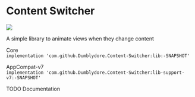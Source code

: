 # Content Switcher
[![](https://jitpack.io/v/Dumblydore/Content-Switcher.svg)](https://jitpack.io/#Dumblydore/Content-Switcher)

A simple library to animate views when they change content

Core <br>
```implementation 'com.github.Dumblydore.Content-Switcher:lib:-SNAPSHOT'```

AppCompat-v7 <br>
```implementation 'com.github.Dumblydore.Content-Switcher:lib-support-v7:-SNAPSHOT'```


TODO Documentation
